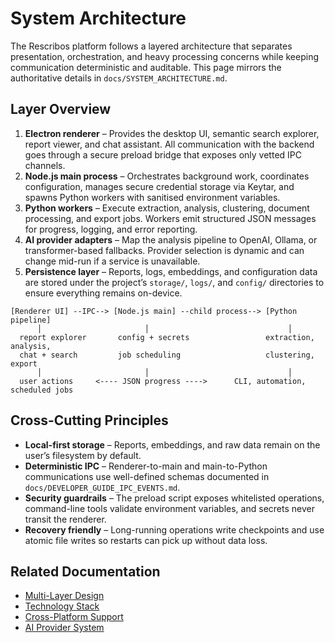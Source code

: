 # System Architecture

The Rescribos platform follows a layered architecture that separates presentation, orchestration, and heavy processing concerns while keeping communication deterministic and auditable. This page mirrors the authoritative details in `docs/SYSTEM_ARCHITECTURE.md`.

## Layer Overview

1. **Electron renderer** – Provides the desktop UI, semantic search explorer, report viewer, and chat assistant. All communication with the backend goes through a secure preload bridge that exposes only vetted IPC channels.
2. **Node.js main process** – Orchestrates background work, coordinates configuration, manages secure credential storage via Keytar, and spawns Python workers with sanitised environment variables.
3. **Python workers** – Execute extraction, analysis, clustering, document processing, and export jobs. Workers emit structured JSON messages for progress, logging, and error reporting.
4. **AI provider adapters** – Map the analysis pipeline to OpenAI, Ollama, or transformer-based fallbacks. Provider selection is dynamic and can change mid-run if a service is unavailable.
5. **Persistence layer** – Reports, logs, embeddings, and configuration data are stored under the project’s `storage/`, `logs/`, and `config/` directories to ensure everything remains on-device.

```
[Renderer UI] --IPC--> [Node.js main] --child process--> [Python pipeline]
      │                       │                               │
  report explorer       config + secrets                 extraction, analysis,
  chat + search         job scheduling                   clustering, export
      │                       │                               │
  user actions     <---- JSON progress ---->      CLI, automation, scheduled jobs
```

## Cross-Cutting Principles

- **Local-first storage** – Reports, embeddings, and raw data remain on the user’s filesystem by default.
- **Deterministic IPC** – Renderer-to-main and main-to-Python communications use well-defined schemas documented in `docs/DEVELOPER_GUIDE_IPC_EVENTS.md`.
- **Security guardrails** – The preload script exposes whitelisted operations, command-line tools validate environment variables, and secrets never transit the renderer.
- **Recovery friendly** – Long-running operations write checkpoints and use atomic file writes so restarts can pick up without data loss.

## Related Documentation

- [Multi-Layer Design](multi-layer-design.md)
- [Technology Stack](technology-stack.md)
- [Cross-Platform Support](cross-platform.md)
- [AI Provider System](../ai-provider-system/README.md)
